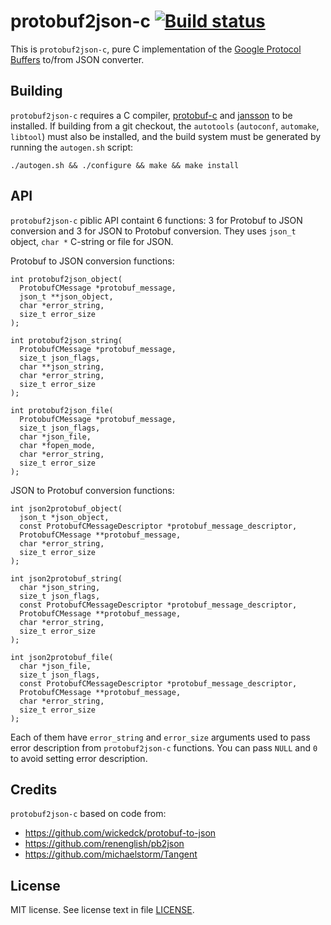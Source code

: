 protobuf2json-c [![Build status][Build status image]][Build status URL]
=======================================================================

This is `protobuf2json-c`, pure C implementation of the [Google Protocol Buffers] to/from JSON converter.

[Build status image]: https://secure.travis-ci.org/Sannis/protobuf2json-c.png?branch=master
[Build status URL]: http://travis-ci.org/Sannis/protobuf2json-c

[Google Protocol Buffers]: https://developers.google.com/protocol-buffers/

Building
--------

`protobuf2json-c` requires a C compiler, [protobuf-c][] and [jansson][] to be installed.
If building from a git checkout, the `autotools` (`autoconf`, `automake`, `libtool`) must also be installed,
and the build system must be generated by running the `autogen.sh` script:

    ./autogen.sh && ./configure && make && make install

[protobuf-c]: https://github.com/protobuf-c/protobuf-c
[jansson]: https://github.com/akheron/jansson

API
---

`protobuf2json-c` piblic API containt 6 functions:
3 for Protobuf to JSON conversion and 3 for JSON to Protobuf conversion.
They uses `json_t` object, `char *` C-string or file for JSON.

Protobuf to JSON conversion functions:

```
int protobuf2json_object(
  ProtobufCMessage *protobuf_message,
  json_t **json_object,
  char *error_string,
  size_t error_size
);
```

```
int protobuf2json_string(
  ProtobufCMessage *protobuf_message,
  size_t json_flags,
  char **json_string,
  char *error_string,
  size_t error_size
);
```

```
int protobuf2json_file(
  ProtobufCMessage *protobuf_message,
  size_t json_flags,
  char *json_file,
  char *fopen_mode,
  char *error_string,
  size_t error_size
);
```

JSON to Protobuf conversion functions:

```
int json2protobuf_object(
  json_t *json_object,
  const ProtobufCMessageDescriptor *protobuf_message_descriptor,
  ProtobufCMessage **protobuf_message,
  char *error_string,
  size_t error_size
);
```

```
int json2protobuf_string(
  char *json_string,
  size_t json_flags,
  const ProtobufCMessageDescriptor *protobuf_message_descriptor,
  ProtobufCMessage **protobuf_message,
  char *error_string,
  size_t error_size
);
```

```
int json2protobuf_file(
  char *json_file,
  size_t json_flags,
  const ProtobufCMessageDescriptor *protobuf_message_descriptor,
  ProtobufCMessage **protobuf_message,
  char *error_string,
  size_t error_size
);
```

Each of them have `error_string` and `error_size` arguments used to pass error description from `protobuf2json-c` functions.
You can pass `NULL` and `0` to avoid setting error description.


Credits
-------

`protobuf2json-c` based on code from:
 - https://github.com/wickedck/protobuf-to-json
 - https://github.com/renenglish/pb2json
 - https://github.com/michaelstorm/Tangent

License
-------

MIT license. See license text in file [LICENSE](https://github.com/Sannis/protobuf2json-c/blob/master/LICENSE).
